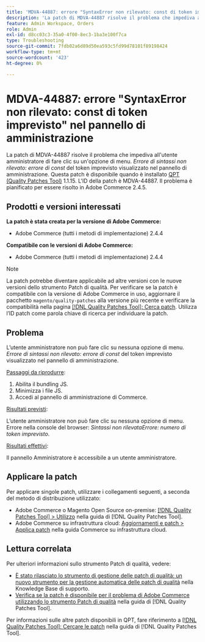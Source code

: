```yaml
---
title: 'MDVA-44887: errore "SyntaxError non rilevato: const di token imprevisto" nel pannello di amministrazione'
description: 'La patch di MDVA-44887 risolve il problema che impediva all''utente amministratore di fare clic su un''opzione di menu. Nel pannello di amministrazione viene visualizzato l’errore *Uncatch SyntaxError: Unexpected token const* (Sintassi non rilevata: costo token imprevisto*). Questa patch è disponibile quando è installato [Quality Patches Tool (QPT)](https://experienceleague.adobe.com/en/docs/commerce-operations/tools/quality-patches-tool/quality-patches-tool-to-self-serve-quality-patches) 1.1.15. L''ID della patch è MDVA-44887. Il problema è pianificato per essere risolto in Adobe Commerce 2.4.5.'
feature: Admin Workspace, Orders
role: Admin
exl-id: d8cc03c3-35a0-4f00-8ec3-1ba3e100f7ca
type: Troubleshooting
source-git-commit: 7fdb02a6d89d50ea593c5fd99d78101f89198424
workflow-type: tm+mt
source-wordcount: '423'
ht-degree: 0%

---
```


# MDVA-44887: errore &quot;SyntaxError non rilevato: const di token imprevisto&quot; nel pannello di amministrazione

La patch di MDVA-44887 risolve il problema che impediva all&#39;utente amministratore di fare clic su un&#39;opzione di menu. *Errore di sintassi non rilevato: errore di const* del token imprevisto visualizzato nel pannello di amministrazione. Questa patch è disponibile quando è installato [QPT (Quality Patches Tool)](https://experienceleague.adobe.com/en/docs/commerce-operations/tools/quality-patches-tool/quality-patches-tool-to-self-serve-quality-patches) 1.1.15. L&#39;ID della patch è MDVA-44887. Il problema è pianificato per essere risolto in Adobe Commerce 2.4.5.

## Prodotti e versioni interessati

**La patch è stata creata per la versione di Adobe Commerce:**

* Adobe Commerce (tutti i metodi di implementazione) 2.4.4

**Compatibile con le versioni di Adobe Commerce:**

* Adobe Commerce (tutti i metodi di implementazione) 2.4.4

>[!NOTE]
>
>La patch potrebbe diventare applicabile ad altre versioni con le nuove versioni dello strumento Patch di qualità. Per verificare se la patch è compatibile con la versione di Adobe Commerce in uso, aggiornare il pacchetto `magento/quality-patches` alla versione più recente e verificare la compatibilità nella pagina [[!DNL Quality Patches Tool]: Cerca patch](https://experienceleague.adobe.com/en/docs/commerce-operations/tools/quality-patches-tool/quality-patches-tool-to-self-serve-quality-patches). Utilizza l’ID patch come parola chiave di ricerca per individuare la patch.

## Problema

L’utente amministratore non può fare clic su nessuna opzione di menu. *Errore di sintassi non rilevato: errore di const* del token imprevisto visualizzato nel pannello di amministrazione.

<u>Passaggi da riprodurre</u>:

1. Abilita il bundling JS.
1. Minimizza i file JS.
1. Accedi al pannello di amministrazione di Commerce.

<u>Risultati previsti</u>:

L’utente amministratore non può fare clic su nessuna opzione di menu. Errore nella console del browser: *Sintassi non rilevataErrore: numero di token imprevisto*.

<u>Risultati effettivi</u>:

Il pannello Amministratore è accessibile a un utente amministratore.

## Applicare la patch

Per applicare singole patch, utilizzare i collegamenti seguenti, a seconda del metodo di distribuzione utilizzato:

* Adobe Commerce o Magento Open Source on-premise: [[!DNL Quality Patches Tool] > Utilizzo](/help/tools/quality-patches-tool/usage.md) nella guida di [!DNL Quality Patches Tool].
* Adobe Commerce su infrastruttura cloud: [Aggiornamenti e patch > Applica patch](https://experienceleague.adobe.com/docs/commerce-cloud-service/user-guide/develop/upgrade/apply-patches.html) nella guida Commerce su infrastruttura cloud.

## Lettura correlata

Per ulteriori informazioni sullo strumento Patch di qualità, vedere:

* [È stato rilasciato lo strumento di gestione delle patch di qualità: un nuovo strumento per la gestione automatica delle patch di qualità](https://experienceleague.adobe.com/en/docs/commerce-operations/tools/quality-patches-tool/quality-patches-tool-to-self-serve-quality-patches) nella Knowledge Base di supporto.
* [Verifica se la patch è disponibile per il problema di Adobe Commerce utilizzando lo strumento Patch di qualità](/help/tools/quality-patches-tool/patches-available-in-qpt/check-patch-for-magento-issue-with-magento-quality-patches.md) nella guida di [!DNL Quality Patches Tool].

Per informazioni sulle altre patch disponibili in QPT, fare riferimento a [[!DNL Quality Patches Tool]: Cercare le patch](https://experienceleague.adobe.com/tools/commerce-quality-patches/index.html) nella guida di [!DNL Quality Patches Tool].
